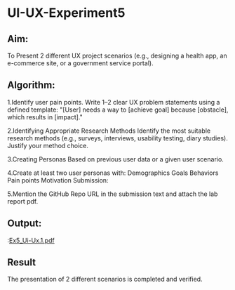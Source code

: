 # UI-UX-Experiment5

## Aim:

To Present 2 different UX project scenarios (e.g., designing a health app, an e-commerce site, or a government service portal).


## Algorithm:

1.Identify user pain points. Write 1–2 clear UX problem statements using a defined template: "[User] needs a way to [achieve goal] because [obstacle], which results in [impact]."

2.Identifying Appropriate Research Methods Identify the most suitable research methods (e.g., surveys, interviews, usability testing, diary studies). Justify your method choice.

3.Creating Personas Based on previous user data or a given user scenario.

4.Create at least two user personas with: Demographics Goals Behaviors Pain points Motivation Submission:

5.Mention the GitHub Repo URL in the submission text and attach the lab report pdf.

## Output:

:[Ex5_Ui-Ux.1.pdf](https://github.com/user-attachments/files/20643066/Ex5_Ui-Ux.1.pdf)

## Result


The presentation of 2 different scenarios is completed and verified.
